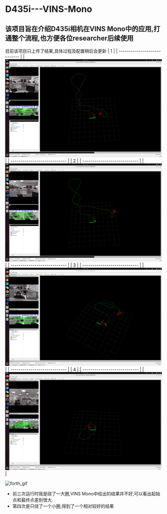 # D435i---VINS-Mono
## 该项目旨在介绍D435i相机在VINS Mono中的应用,打通整个流程,也方便各位researcher后续使用
目前该项目只上传了结果,具体过程及配置稍后会更新
| 1                            |
| ---------------------------- |
| ![first](screen/first.png)   |
| ---------------------------- |
| 2                            |
| ---------------------------- |
| ![second](screen/second.png) |
| ---------------------------- |
| 3                            |
| ---------------------------- |
| ![third](screen/third.png)   |
| ---------------------------- |
| 4                            |
| ---------------------------- |
| ![forth](screen/forth.png)   |


![forth_gif](screen/forth.gif)

- 前三次运行时我是绕了一大圈,VINS Mono中给出的结果并不好,可以看出起始点和最终点差别很大.
- 第四次是只绕了一个小圈,得到了一个相对较好的结果




